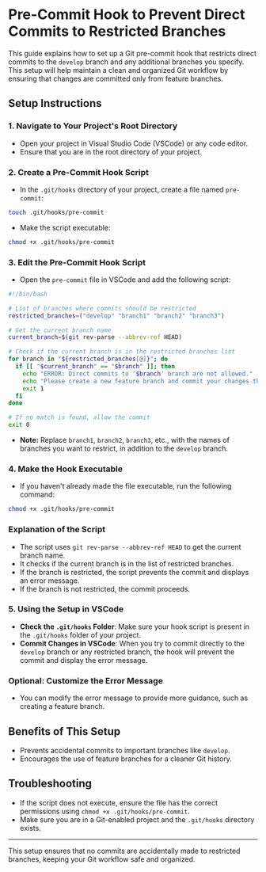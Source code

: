 
# Pre-Commit Hook to Prevent Direct Commits to Restricted Branches

This guide explains how to set up a Git pre-commit hook that restricts direct commits to the `develop` branch and any additional branches you specify. This setup will help maintain a clean and organized Git workflow by ensuring that changes are committed only from feature branches.

## Setup Instructions

### 1. Navigate to Your Project's Root Directory
- Open your project in Visual Studio Code (VSCode) or any code editor.
- Ensure that you are in the root directory of your project.

### 2. Create a Pre-Commit Hook Script
- In the `.git/hooks` directory of your project, create a file named `pre-commit`:

```bash
touch .git/hooks/pre-commit
```

- Make the script executable:

```bash
chmod +x .git/hooks/pre-commit
```

### 3. Edit the Pre-Commit Hook Script
- Open the `pre-commit` file in VSCode and add the following script:

```bash
#!/bin/bash

# List of branches where commits should be restricted
restricted_branches=("develop" "branch1" "branch2" "branch3")

# Get the current branch name
current_branch=$(git rev-parse --abbrev-ref HEAD)

# Check if the current branch is in the restricted branches list
for branch in "${restricted_branches[@]}"; do
  if [[ "$current_branch" == "$branch" ]]; then
    echo "ERROR: Direct commits to '$branch' branch are not allowed."
    echo "Please create a new feature branch and commit your changes there."
    exit 1
  fi
done

# If no match is found, allow the commit
exit 0
```

- **Note:** Replace `branch1`, `branch2`, `branch3`, etc., with the names of branches you want to restrict, in addition to the `develop` branch.

### 4. Make the Hook Executable
- If you haven't already made the file executable, run the following command:

```bash
chmod +x .git/hooks/pre-commit
```

### Explanation of the Script
- The script uses `git rev-parse --abbrev-ref HEAD` to get the current branch name.
- It checks if the current branch is in the list of restricted branches.
- If the branch is restricted, the script prevents the commit and displays an error message.
- If the branch is not restricted, the commit proceeds.

### 5. Using the Setup in VSCode
- **Check the `.git/hooks` Folder**: Make sure your hook script is present in the `.git/hooks` folder of your project.
- **Commit Changes in VSCode**: When you try to commit directly to the `develop` branch or any restricted branch, the hook will prevent the commit and display the error message.

### Optional: Customize the Error Message
- You can modify the error message to provide more guidance, such as creating a feature branch.

## Benefits of This Setup
- Prevents accidental commits to important branches like `develop`.
- Encourages the use of feature branches for a cleaner Git history.

## Troubleshooting
- If the script does not execute, ensure the file has the correct permissions using `chmod +x .git/hooks/pre-commit`.
- Make sure you are in a Git-enabled project and the `.git/hooks` directory exists.

---

This setup ensures that no commits are accidentally made to restricted branches, keeping your Git workflow safe and organized.
